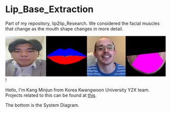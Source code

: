 # Lip_Base_Extraction
Part of my repository, lip2lip_Research. We considered the facial muscles that change as the mouth shape changes in more detail.

![](demo.png)!

Hello, I'm Kang Minjun from Korea Kwangwoon University Y2X team.
Projects related to this can be found at [this](https://github.com/Minjun-KANG/lip2lip_Research).

The bottom is the System Diagram.
